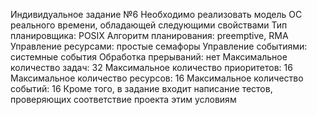 Индивидуальное задание №6
Необходимо реализовать модель ОС реального времени, обладающей следующими 
свойствами
Тип планировщика: POSIX
Алгоритм планирования: preemptive, RMA
Управление ресурсами: простые семафоры
Управление событиями: системные события
Обработка прерываний: нет
Максимальное количество задач: 32
Максимальное количество приоритетов: 16
Максимальное количество ресурсов: 16
Максимальное количество событий: 16
Кроме того, в задание входит написание тестов, проверяющих соответствие проекта 
этим условиям
